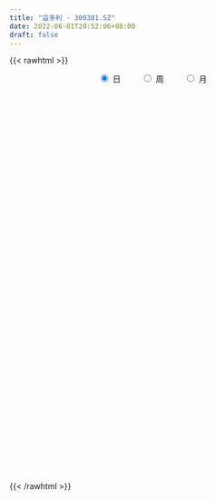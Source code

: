 ```yaml
---
title: "溢多利 - 300381.SZ"
date: 2022-06-01T20:52:06+08:00
draft: false
---
```

{{< rawhtml >}}
    <div style="text-align: center">
        <label style="padding: 1rem;"><input style="margin-right: .5rem" type="radio" name="period" value="D" checked onclick="period_change(this)">日</label>
        <label style="padding: 1rem;"><input style="margin-right: .5rem" type="radio" name="period" value="W" onclick="period_change(this)">周</label>
        <label style="padding: 1rem;"><input style="margin-right: .5rem" type="radio" name="period" value="M" onclick="period_change(this)">月</label>
    </div>
    <div id="chart" style="height: 700px;"></div> 
    <script type="text/javascript">
        const D_v = [48766.0,34512.83,39188.99,57020.82,44917.03,40787.0,37137.03,137772.14,90022.55,59487.04,42891.9,83752.09,59664.83,48472.99,57080.64,60827.25,47705.89,35920.0,52025.01,35113.03,35692.0,39440.53,41414.0,124730.48,135628.0,235880.34,173233.57,94871.37,90842.85,66261.42,48840.5,62108.43,48120.37,75197.14,52735.0,71391.34,119870.01,100438.1,121664.0,64629.53,49076.64,41741.99,81949.01,62392.55,87595.0,83345.0,59619.2,70542.16,46353.0,56762.05,61033.96,83571.39,123878.83,105645.03,83199.58,42925.78,76089.28,68549.03,81696.11,59844.0,120485.58,126798.03,69555.0,55915.87,82434.98,87540.03,127542.97,99379.0,136775.82,76842.0,174991.42,89044.92,133496.0,88271.78,101487.01,100994.01,78840.49,76161.01,144198.98,77667.0,87451.71,75913.0,95606.44,246833.83,117314.81,108660.21,81785.98,127575.54,274826.21,167540.05,137918.24,155788.23,115677.96,58503.0,68052.26,47870.26,39573.39,80137.0,41313.65,68153.91,46850.19,192222.42,79778.84,72636.08,94236.27,87126.2,31845.92,36766.0,54448.0,80904.42,30610.0,24548.23,29681.0,36006.0,71237.9,43382.0,35712.0,46802.0,48576.0,70371.0,156357.24,145904.0,94449.0,107861.0,94209.29,114047.32,72921.74,60432.0,66240.17,122385.06,80192.32,58098.03,71583.0,83773.43,58666.52,42578.89,75543.9,57030.0,62022.94,64098.53,55506.18,65062.54,226031.54,154312.0,101501.09,196214.11,116213.05,89617.93,204651.55,112987.09,137548.0,158505.19,87790.97,143869.42,83162.0,79596.21,82740.15,54631.0,60714.0,49634.0,60003.0,67909.0,78368.28,108546.32,43766.99,68112.0,110383.44,37530.0,40654.0,50209.0,100635.0,53230.79,113830.47,53028.0,40042.79,37428.58,38386.06,30985.0,48191.84,33967.0,42838.0,65251.0,62112.41,52669.2,34897.0,56128.21,43501.34,32916.63,33029.0,28005.0,33635.0,202503.84,104329.84,125631.56,101726.63,65090.71,61657.0,51081.0,60406.97,64145.0,59392.0,30793.0,34155.0,24655.0,21222.18,47559.0,73530.0,35769.0,44475.67,44526.0,27368.23,36418.0,56595.18,38601.0,31852.0,36380.0,32500.03,18188.0,18226.0,24932.61,26294.99,20161.0,17905.89,23568.49,18179.0,40335.79,60539.0,75247.5,52436.17,36463.2,26199.0,18207.0,19426.5,62377.5,66948.01,35004.01,25196.0,150890.0,102077.67,56433.63,45796.33,40281.0,25705.0,33213.3,35140.0,31315.0,17063.65,22541.0,40510.0,79051.0]
const D_histogram = [0.0,-0.0006317949,0.000263976,-0.0023210191,-0.006953273,-0.0138544751,-0.0092506713,0.0161349897,0.0318636832,0.0274832264,0.0250757632,0.0371459505,0.0418994281,0.0392078354,0.0413146574,0.028668186,0.0155153783,-0.0016785537,-0.0211320189,-0.0271427716,-0.0268589693,-0.0207009012,-0.0155272469,0.0094832608,0.0380703149,0.0886288281,0.0780114476,0.0614016284,0.0348743245,0.0078263263,-0.0012171439,-0.0179377372,-0.0304032822,-0.0532700827,-0.0662878548,-0.0553745057,-0.0186245165,0.0022878675,0.0349422138,0.0359143889,0.0301509025,0.0260851993,0.0333396474,0.0213422428,-0.0040305725,-0.0370793596,-0.0604927979,-0.0884994608,-0.0962533236,-0.083743911,-0.0665675394,-0.0421667241,-0.0112681995,-0.0044009632,-0.0167368034,-0.0208574524,-0.0056723238,-0.001895279,0.0084244443,0.0065027055,0.0285583917,0.0366479302,0.0424195247,0.0356049065,0.0098116509,-0.0082379968,0.0117268786,0.0190965971,0.0364449633,0.0382251716,0.0609995375,0.0608829254,0.0734276926,0.0722469258,0.0712056209,0.0556191225,0.0423404126,0.0247898205,0.0401547982,0.0348442941,0.0331940517,0.0104851962,0.0123623233,0.0389870492,0.0367147584,0.0523525949,0.0549134221,0.0635433318,0.0576961281,0.025278858,-0.038564167,-0.0239769442,0.0056055809,0.0114527317,-0.0067483571,-0.0169528477,-0.0367283453,-0.074005523,-0.0948769603,-0.078270794,-0.075485095,-0.0453490016,-0.0424767776,-0.0554831826,-0.07763373,-0.0833474519,-0.0959405127,-0.0867203252,-0.0880963786,-0.0983745873,-0.0951538087,-0.0859576514,-0.0676098697,-0.0411875408,-0.0002549568,0.0274225291,0.0389606265,0.0573730973,0.0657370046,0.0590074375,0.0815434367,0.0863384883,0.0915570494,0.0795131174,0.0514197534,0.0165178054,-0.006972937,-0.0296391972,-0.0366462079,-0.0087666063,0.0054527197,0.0002435033,0.0033340461,-0.0219961127,-0.034099384,-0.0327775415,-0.0154541459,-0.0053944696,-0.0035615759,0.00439289,0.0081820835,0.0059906879,0.0178231087,0.0295839186,0.0456574908,0.0881147894,0.0922816997,0.0827543024,0.1091417571,0.0932794819,0.0957485507,0.0979937618,0.0890298687,0.1036015562,0.0908965129,0.0571312267,0.0181235556,-0.0082860596,-0.0361238855,-0.0544765013,-0.0841006397,-0.0811755197,-0.0881117243,-0.1000389714,-0.1054025057,-0.1162329691,-0.1372261035,-0.1429838336,-0.1556039048,-0.1361539549,-0.156024664,-0.1505400004,-0.0893235528,-0.0454290747,-0.0190117148,-0.0093063663,-0.0162431142,-0.0319529406,-0.0446836619,-0.0339478439,-0.0405532854,-0.0285457764,-0.0048110093,-0.0002053424,0.0073135382,0.0048879993,0.0114958144,0.016449605,0.0162851197,0.0198210839,0.0128291287,0.0349243711,0.0272921251,-0.0049464111,-0.0395404962,-0.0383524079,-0.0532255755,-0.0715784852,-0.1105664576,-0.0970510736,-0.0820537061,-0.0585196783,-0.0338879442,-0.0186273161,-0.0043116937,0.0067756115,0.0247133535,0.0314296451,0.0338414281,0.0434540035,0.0424584301,0.0265623411,0.0368164651,0.0199158249,-0.0011729889,-0.0281948673,-0.03725001,-0.0458502908,-0.0441459705,-0.0460676059,-0.0330104894,-0.0124378092,0.0048520133,-0.0029332726,-0.0064410883,-0.0443260546,-0.0997755478,-0.0702899549,-0.0754526355,-0.0640074095,-0.0451275588,-0.0351042032,-0.0070882986,0.0503253802,0.0857902224,0.1174346392,0.1422371796,0.1825952493,0.1998644064,0.1880461426,0.1657561596,0.1547454714,0.1421901826,0.1037482072,0.0805285188,0.0647309461,0.0536533621,0.0421890612,0.0430934046,0.0643680816]
const D_fast = [0.0,-0.0007897436,0.0001720213,-0.0029932286,-0.0093638008,-0.0197286217,-0.0174374856,0.0119819227,0.035676537,0.0381668868,0.0420283645,0.0633850394,0.078613374,0.0857237401,0.0981592265,0.0926798016,0.0834058385,0.0657922681,0.0410557982,0.0282593525,0.0218284125,0.0228112553,0.024103098,0.0514844208,0.0895890536,0.1623047738,0.1711902552,0.1699308432,0.1521221204,0.1270307037,0.1176829476,0.0964779199,0.0764115544,0.0402272332,0.0106374975,0.0077072202,0.0398010802,0.0612854311,0.1026753308,0.1126261031,0.1144003424,0.1168559391,0.1324452989,0.125783455,0.0994029966,0.0570843697,0.0185477318,-0.0315837962,-0.06340099,-0.071827555,-0.0712930683,-0.0574339341,-0.0293524593,-0.0235854639,-0.0401055049,-0.049440517,-0.0356734693,-0.0323702443,-0.01994441,-0.0202404724,0.0089548117,0.0262063328,0.0425828084,0.0446694169,0.021329074,0.0012199271,0.0241165222,0.0362603899,0.0627199969,0.0740564981,0.1120807484,0.1271848676,0.158086558,0.1749675227,0.1917276229,0.1900459052,0.1873522984,0.1759991615,0.2014028387,0.2048034081,0.2114516787,0.1913641223,0.1963318302,0.2327033184,0.2396097172,0.2683357024,0.2846248851,0.3091406278,0.3177174562,0.2916199005,0.2181358338,0.2267288205,0.2577127409,0.2664230746,0.2465348965,0.232092194,0.2031346101,0.1473560516,0.1027653742,0.099803842,0.0837182673,0.1025171103,0.0947701399,0.0678929392,0.0263339594,-0.0002166255,-0.0367948146,-0.0492547083,-0.0726548564,-0.1075267119,-0.1280943855,-0.140387641,-0.1389423267,-0.1228168831,-0.0819480382,-0.0474149201,-0.026136666,0.0066190791,0.0314172375,0.0394395298,0.0823613881,0.1087410619,0.1368488853,0.1446832326,0.129444807,0.0986723104,0.0734383338,0.0433622742,0.0271937116,0.0528816615,0.0684641675,0.063315827,0.0672398812,0.0364106943,0.015782577,0.008910034,0.0223698932,0.0310809521,0.0320234519,0.0410761402,0.0469108546,0.046217131,0.062505329,0.0816621186,0.1091500634,0.1736360594,0.2008733946,0.212034573,0.2657074669,0.2731650622,0.2995712686,0.3263149202,0.3396084942,0.3800805708,0.3900996557,0.3706171763,0.336140394,0.3076592639,0.2707904666,0.2388187255,0.1881694272,0.1708006673,0.1418365315,0.1048995416,0.073185381,0.0332966752,-0.0220029851,-0.0635066735,-0.1150277209,-0.1296162598,-0.1884931349,-0.2206434714,-0.181757912,-0.1492207026,-0.1275562713,-0.1201775144,-0.1311750408,-0.1548731024,-0.1787747392,-0.1765258821,-0.193269645,-0.1883985801,-0.1658665653,-0.161312234,-0.1519649688,-0.1531685079,-0.1436867392,-0.1346205474,-0.1307137527,-0.1222225175,-0.1260071906,-0.0951808554,-0.0959900702,-0.1294652091,-0.1739444182,-0.182344432,-0.2105239934,-0.2467715244,-0.3134011112,-0.3241484956,-0.3296645546,-0.3207604464,-0.3046006984,-0.2939968993,-0.2807592002,-0.2679779922,-0.2438619119,-0.2292882089,-0.2184160689,-0.1979399926,-0.1883209586,-0.1975764623,-0.178118222,-0.1900399059,-0.211421967,-0.2454925623,-0.2638602074,-0.2839230609,-0.2932552332,-0.3066937701,-0.301889276,-0.2844260481,-0.2659232223,-0.2744418263,-0.279559914,-0.328526394,-0.4089197741,-0.39700667,-0.4210325095,-0.4255891358,-0.4179911748,-0.41674387,-0.3905000401,-0.3205050163,-0.2635926184,-0.2025895419,-0.1422277065,-0.0562208246,0.0110144342,0.0462077061,0.0653567629,0.0930324426,0.1160246994,0.1035197758,0.1004322172,0.100817381,0.1031531375,0.1022361018,0.1139137964,0.1512804939]
const D_slow = [0.0,-0.0001579487,-0.0000919547,-0.0006722095,-0.0024105277,-0.0058741465,-0.0081868144,-0.0041530669,0.0038128539,0.0106836605,0.0169526013,0.0262390889,0.0367139459,0.0465159047,0.0568445691,0.0640116156,0.0678904602,0.0674708218,0.062187817,0.0554021241,0.0486873818,0.0435121565,0.0396303448,0.04200116,0.0515187387,0.0736759458,0.0931788076,0.1085292147,0.1172477959,0.1192043774,0.1189000915,0.1144156572,0.1068148366,0.0934973159,0.0769253522,0.0630817258,0.0584255967,0.0589975636,0.067733117,0.0767117143,0.0842494399,0.0907707397,0.0991056516,0.1044412123,0.1034335691,0.0941637292,0.0790405297,0.0569156646,0.0328523336,0.0119163559,-0.0047255289,-0.01526721,-0.0180842598,-0.0191845007,-0.0233687015,-0.0285830646,-0.0300011455,-0.0304749653,-0.0283688542,-0.0267431779,-0.0196035799,-0.0104415974,0.0001632838,0.0090645104,0.0115174231,0.0094579239,0.0123896436,0.0171637928,0.0262750336,0.0358313265,0.0510812109,0.0663019423,0.0846588654,0.1027205969,0.1205220021,0.1344267827,0.1450118859,0.151209341,0.1612480405,0.1699591141,0.178257627,0.180878926,0.1839695069,0.1937162692,0.2028949588,0.2159831075,0.229711463,0.245597296,0.260021328,0.2663410425,0.2567000008,0.2507057647,0.2521071599,0.2549703429,0.2532832536,0.2490450417,0.2398629554,0.2213615746,0.1976423345,0.178074636,0.1592033623,0.1478661119,0.1372469175,0.1233761218,0.1039676893,0.0831308264,0.0591456982,0.0374656169,0.0154415222,-0.0091521246,-0.0329405768,-0.0544299896,-0.071332457,-0.0816293422,-0.0816930814,-0.0748374492,-0.0650972925,-0.0507540182,-0.0343197671,-0.0195679077,0.0008179515,0.0224025736,0.0452918359,0.0651701153,0.0780250536,0.082154505,0.0804112707,0.0730014714,0.0638399194,0.0616482679,0.0630114478,0.0630723236,0.0639058351,0.058406807,0.049881961,0.0416875756,0.0378240391,0.0364754217,0.0355850277,0.0366832502,0.0387287711,0.0402264431,0.0446822203,0.0520781999,0.0634925726,0.08552127,0.1085916949,0.1292802705,0.1565657098,0.1798855803,0.2038227179,0.2283211584,0.2505786255,0.2764790146,0.2992031428,0.3134859495,0.3180168384,0.3159453235,0.3069143521,0.2932952268,0.2722700669,0.251976187,0.2299482559,0.204938513,0.1785878866,0.1495296444,0.1152231185,0.0794771601,0.0405761839,0.0065376951,-0.0324684709,-0.070103471,-0.0924343592,-0.1037916279,-0.1085445565,-0.1108711481,-0.1149319266,-0.1229201618,-0.1340910773,-0.1425780382,-0.1527163596,-0.1598528037,-0.161055556,-0.1611068916,-0.159278507,-0.1580565072,-0.1551825536,-0.1510701524,-0.1469988724,-0.1420436015,-0.1388363193,-0.1301052265,-0.1232821952,-0.124518798,-0.1344039221,-0.143992024,-0.1572984179,-0.1751930392,-0.2028346536,-0.227097422,-0.2476108485,-0.2622407681,-0.2707127541,-0.2753695832,-0.2764475066,-0.2747536037,-0.2685752653,-0.2607178541,-0.252257497,-0.2413939961,-0.2307793886,-0.2241388034,-0.2149346871,-0.2099557309,-0.2102489781,-0.2172976949,-0.2266101974,-0.2380727701,-0.2491092627,-0.2606261642,-0.2688787866,-0.2719882389,-0.2707752355,-0.2715085537,-0.2731188258,-0.2842003394,-0.3091442264,-0.3267167151,-0.345579874,-0.3615817263,-0.372863616,-0.3816396668,-0.3834117415,-0.3708303964,-0.3493828408,-0.3200241811,-0.2844648861,-0.2388160738,-0.1888499722,-0.1418384366,-0.1003993967,-0.0617130288,-0.0261654832,-0.0002284314,0.0199036983,0.0360864349,0.0494997754,0.0600470407,0.0708203918,0.0869124122]
const D_data = [['2021-05-21', 9.0961, 8.9783, 8.9586, 9.2238],['2021-05-24', 8.9783, 8.9684, 8.88, 9.0765],['2021-05-25', 8.9488, 8.9881, 8.9291, 9.0372],['2021-05-26', 8.9881, 8.939, 8.8702, 9.0077],['2021-05-27', 8.8997, 8.8898, 8.8702, 8.939],['2021-05-28', 8.8898, 8.8211, 8.8014, 8.9488],['2021-05-31', 8.8506, 8.9488, 8.772, 8.9783],['2021-06-01', 9.0372, 9.2926, 9.0274, 9.4498],['2021-06-02', 9.1944, 9.3024, 9.1747, 9.381],['2021-06-03', 9.3319, 9.106, 9.0961, 9.3908],['2021-06-04', 9.1551, 9.1354, 9.0372, 9.2631],['2021-06-07', 9.0667, 9.3712, 9.0568, 9.4105],['2021-06-08', 9.3712, 9.3614, 9.2337, 9.4203],['2021-06-09', 9.3417, 9.3122, 9.2533, 9.4105],['2021-06-10', 9.3221, 9.4105, 9.2729, 9.4301],['2021-06-11', 9.4301, 9.2337, 9.1944, 9.4498],['2021-06-15', 9.1845, 9.1845, 9.0667, 9.2533],['2021-06-16', 9.1845, 9.0667, 9.0175, 9.2337],['2021-06-17', 9.0667, 8.939, 8.8506, 9.0667],['2021-06-18', 8.9095, 9.0274, 8.8604, 9.047],['2021-06-21', 8.9586, 9.0765, 8.9193, 9.0765],['2021-06-22', 9.0568, 9.1551, 8.9684, 9.2435],['2021-06-23', 9.1256, 9.1649, 9.0568, 9.2042],['2021-06-24', 9.1845, 9.4989, 9.1354, 9.656],['2021-06-25', 9.4792, 9.715, 9.381, 9.7936],['2021-06-28', 9.823, 10.2651, 9.6659, 10.766],['2021-06-29', 10.216, 9.6855, 9.6266, 10.324],['2021-06-30', 9.6757, 9.6069, 9.4792, 9.7543],['2021-07-01', 9.5578, 9.4203, 9.3908, 9.7936],['2021-07-02', 9.4792, 9.3024, 9.2238, 9.5578],['2021-07-05', 9.2729, 9.4498, 9.1845, 9.4792],['2021-07-06', 9.4596, 9.2926, 9.2238, 9.4596],['2021-07-07', 9.2042, 9.2631, 9.2042, 9.3712],['2021-07-08', 9.2828, 9.0175, 8.9586, 9.2828],['2021-07-09', 9.0175, 9.0077, 8.9684, 9.0765],['2021-07-12', 9.0372, 9.2631, 8.9979, 9.2828],['2021-07-13', 9.2631, 9.6953, 9.1551, 9.7739],['2021-07-14', 9.8431, 9.6551, 9.4969, 9.942],['2021-07-15', 9.6551, 9.9717, 9.576, 9.9915],['2021-07-16', 9.8431, 9.7046, 9.6947, 9.9816],['2021-07-19', 9.6749, 9.6452, 9.5265, 9.853],['2021-07-20', 9.5859, 9.6749, 9.5067, 9.7244],['2021-07-21', 9.7145, 9.8629, 9.7145, 10.0409],['2021-07-22', 9.764, 9.6452, 9.6255, 9.8035],['2021-07-23', 9.6156, 9.3979, 9.2891, 9.6452],['2021-07-26', 9.3683, 9.1407, 9.0616, 9.4771],['2021-07-27', 9.1902, 9.0814, 9.0616, 9.299],['2021-07-28', 9.0913, 8.8341, 8.6263, 9.2594],['2021-07-29', 8.9824, 8.9231, 8.8439, 8.9923],['2021-07-30', 8.9033, 9.1209, 8.7846, 9.2495],['2021-08-02', 9.1506, 9.2001, 8.9726, 9.2891],['2021-08-03', 9.2001, 9.3584, 9.1209, 9.4474],['2021-08-04', 9.3979, 9.5661, 9.1704, 9.5661],['2021-08-05', 9.4771, 9.3584, 9.2891, 9.5265],['2021-08-06', 9.2594, 9.0913, 9.0022, 9.299],['2021-08-09', 9.0715, 9.1308, 9.0022, 9.1506],['2021-08-10', 9.1308, 9.388, 9.022, 9.3979],['2021-08-11', 9.3089, 9.2891, 9.2495, 9.4969],['2021-08-12', 9.3485, 9.4078, 9.3188, 9.5463],['2021-08-13', 9.4177, 9.2792, 9.2001, 9.4672],['2021-08-16', 9.2792, 9.6452, 9.2298, 9.6848],['2021-08-17', 9.6551, 9.576, 9.5166, 9.8431],['2021-08-18', 9.5265, 9.6156, 9.4969, 9.7145],['2021-08-19', 9.6057, 9.487, 9.3781, 9.6551],['2021-08-20', 9.4573, 9.1803, 9.0418, 9.5067],['2021-08-23', 9.0715, 9.1605, 8.8934, 9.2199],['2021-08-24', 9.1308, 9.6452, 9.0913, 9.6452],['2021-08-25', 9.5463, 9.576, 9.4672, 9.764],['2021-08-26', 9.5859, 9.7936, 9.5067, 9.853],['2021-08-27', 9.8035, 9.6848, 9.5661, 9.8035],['2021-08-30', 9.7343, 10.0607, 9.6156, 10.3377],['2021-08-31', 9.9618, 9.8926, 9.8035, 10.0706],['2021-09-01', 9.9321, 10.1498, 9.5958, 10.2487],['2021-09-02', 10.1399, 10.0805, 10.0113, 10.2784],['2021-09-03', 10.1695, 10.1498, 9.8233, 10.1695],['2021-09-06', 10.1498, 9.9915, 9.9915, 10.407],['2021-09-07', 9.9321, 10.0014, 9.7936, 10.1003],['2021-09-08', 10.0014, 9.9123, 9.853, 10.1794],['2021-09-09', 9.9025, 10.3674, 9.8035, 10.3773],['2021-09-10', 10.308, 10.1893, 10.1003, 10.4861],['2021-09-13', 10.3872, 10.2685, 10.1992, 10.5949],['2021-09-14', 10.2982, 9.9816, 9.9222, 10.3278],['2021-09-15', 9.9222, 10.2685, 9.8926, 10.4663],['2021-09-16', 10.2388, 10.7037, 10.2091, 11.2577],['2021-09-17', 10.7037, 10.4663, 10.3872, 10.773],['2021-09-22', 10.3674, 10.7928, 10.2685, 10.8126],['2021-09-23', 10.8818, 10.7532, 10.5949, 10.8818],['2021-09-24', 10.7532, 10.9412, 10.4663, 11.0401],['2021-09-27', 11.2973, 10.8521, 10.7334, 11.9898],['2021-09-28', 10.308, 10.4861, 10.0904, 10.7532],['2021-09-29', 10.3179, 9.8629, 9.8035, 10.5455],['2021-09-30', 9.9025, 10.7235, 9.9025, 10.8324],['2021-10-08', 10.8027, 11.0599, 10.6246, 11.1291],['2021-10-11', 10.9708, 10.9016, 10.7631, 11.05],['2021-10-12', 10.862, 10.6048, 10.4366, 10.862],['2021-10-13', 10.5653, 10.6543, 10.3575, 10.7532],['2021-10-14', 10.4861, 10.4663, 10.4366, 10.6345],['2021-10-15', 10.5455, 10.0805, 9.9915, 10.5554],['2021-10-18', 10.13, 10.0904, 9.8926, 10.2388],['2021-10-19', 9.9816, 10.5059, 9.9816, 10.6246],['2021-10-20', 10.4169, 10.3476, 10.2289, 10.5949],['2021-10-21', 10.2883, 10.7532, 10.0113, 11.1093],['2021-10-22', 10.6345, 10.4861, 10.3971, 10.7829],['2021-10-25', 10.5158, 10.2388, 10.0904, 10.5356],['2021-10-26', 10.0904, 9.9915, 9.8035, 10.2388],['2021-10-27', 9.7541, 10.0706, 9.299, 10.1102],['2021-10-28', 10.0706, 9.8728, 9.7936, 10.0904],['2021-10-29', 9.8332, 10.0706, 9.7442, 10.13],['2021-11-01', 10.0607, 9.8926, 9.8431, 10.1102],['2021-11-02', 9.9025, 9.6749, 9.4771, 9.942],['2021-11-03', 9.6156, 9.7442, 9.5265, 9.8332],['2021-11-04', 9.7244, 9.7738, 9.6156, 9.8035],['2021-11-05', 9.7541, 9.8926, 9.6848, 9.8926],['2021-11-08', 9.8134, 10.0607, 9.8134, 10.0805],['2021-11-09', 9.9915, 10.3971, 9.9717, 10.4465],['2021-11-10', 10.3674, 10.4169, 10.2586, 10.5356],['2021-11-11', 10.3575, 10.3377, 10.2883, 10.496],['2021-11-12', 10.3377, 10.5356, 10.2982, 10.5949],['2021-11-15', 10.5751, 10.5257, 10.4169, 10.7829],['2021-11-16', 10.4564, 10.3872, 10.2685, 10.5653],['2021-11-17', 10.3575, 10.8521, 10.308, 10.8719],['2021-11-18', 10.8521, 10.773, 10.585, 11.1786],['2021-11-19', 10.7829, 10.8818, 10.5158, 10.9807],['2021-11-22', 11.05, 10.7235, 10.6345, 11.05],['2021-11-23', 10.6543, 10.4762, 10.4366, 10.7433],['2021-11-24', 10.4861, 10.2586, 10.1794, 10.5751],['2021-11-25', 10.2487, 10.2586, 10.1597, 10.3674],['2021-11-26', 10.1992, 10.1399, 10.0212, 10.3278],['2021-11-29', 10.1794, 10.2388, 9.942, 10.3278],['2021-11-30', 10.2289, 10.7235, 10.1498, 10.7334],['2021-12-01', 10.6543, 10.6741, 10.496, 10.7433],['2021-12-02', 10.5949, 10.4663, 10.4465, 10.773],['2021-12-03', 10.407, 10.5751, 10.2586, 10.585],['2021-12-06', 10.5356, 10.1597, 10.0904, 10.6048],['2021-12-07', 10.1597, 10.2091, 10.0409, 10.3377],['2021-12-08', 10.1992, 10.3278, 10.1399, 10.3377],['2021-12-09', 10.3872, 10.5653, 10.2883, 10.6246],['2021-12-10', 10.5751, 10.5455, 10.3872, 10.6642],['2021-12-13', 10.4762, 10.4762, 10.3872, 10.6345],['2021-12-14', 10.4762, 10.585, 10.407, 10.6741],['2021-12-15', 10.5257, 10.5751, 10.4268, 10.6345],['2021-12-16', 10.6345, 10.5158, 10.407, 10.6345],['2021-12-17', 10.5356, 10.7334, 10.4663, 11.2281],['2021-12-20', 10.8818, 10.8225, 10.773, 11.1093],['2021-12-21', 10.7829, 10.9906, 10.7829, 11.1687],['2021-12-22', 11.1687, 11.5446, 10.8521, 11.6732],['2021-12-23', 11.4655, 11.2775, 11.1588, 11.5248],['2021-12-24', 11.1687, 11.1786, 10.9412, 11.2775],['2021-12-27', 11.2775, 11.7721, 11.0698, 11.7919],['2021-12-28', 11.5743, 11.3764, 11.3764, 11.7227],['2021-12-29', 11.5545, 11.6732, 11.3468, 11.9205],['2021-12-30', 11.6238, 11.7919, 11.505, 12.0689],['2021-12-31', 11.8711, 11.7425, 11.5545, 11.8711],['2022-01-04', 11.7425, 12.1678, 11.6139, 12.247],['2022-01-05', 12.0491, 11.9502, 11.7721, 12.1975],['2022-01-06', 11.881, 11.6633, 11.604, 12.0195],['2022-01-07', 11.6732, 11.4754, 11.2577, 11.7227],['2022-01-10', 11.4259, 11.505, 11.2874, 11.5644],['2022-01-11', 11.5446, 11.3665, 11.2577, 11.6139],['2022-01-12', 11.3863, 11.3665, 11.2973, 11.4853],['2022-01-13', 11.3665, 11.0797, 11.05, 11.3962],['2022-01-14', 11.1192, 11.3863, 11.0302, 11.5545],['2022-01-17', 11.5248, 11.2182, 11.1984, 11.5248],['2022-01-18', 11.2577, 11.0599, 10.7433, 11.2676],['2022-01-19', 11.0005, 11.0401, 10.7829, 11.0401],['2022-01-20', 10.9708, 10.862, 10.7433, 11.0599],['2022-01-21', 10.8818, 10.5653, 10.2784, 10.8818],['2022-01-24', 10.4762, 10.585, 10.2784, 10.7136],['2022-01-25', 10.5455, 10.3377, 10.1893, 10.585],['2022-01-26', 10.2289, 10.6444, 10.2289, 10.684],['2022-01-27', 10.5949, 10.0311, 9.8134, 10.6246],['2022-01-28', 10.0311, 10.1794, 9.8926, 10.4465],['2022-02-07', 10.2586, 10.9511, 10.13, 10.9708],['2022-02-08', 11.0104, 10.9511, 10.6939, 11.0104],['2022-02-09', 10.9511, 10.8818, 10.7829, 10.9906],['2022-02-10', 10.8422, 10.7433, 10.6939, 11.0203],['2022-02-11', 10.773, 10.5158, 10.4762, 10.773],['2022-02-14', 10.4169, 10.308, 10.2487, 10.6345],['2022-02-15', 10.308, 10.219, 10.1102, 10.496],['2022-02-16', 10.2685, 10.4564, 10.1992, 10.6147],['2022-02-17', 10.4366, 10.1992, 10.1893, 10.4366],['2022-02-18', 10.1597, 10.3971, 10.0805, 10.6246],['2022-02-21', 10.3773, 10.6048, 10.2586, 10.8126],['2022-02-22', 10.4268, 10.4169, 10.2883, 10.5653],['2022-02-23', 10.3476, 10.4663, 10.3476, 10.4861],['2022-02-24', 10.3674, 10.3377, 10.1399, 10.684],['2022-02-25', 10.3575, 10.4465, 10.3476, 10.6642],['2022-02-28', 10.4465, 10.4465, 10.2685, 10.585],['2022-03-01', 10.4861, 10.3872, 10.2982, 10.496],['2022-03-02', 10.407, 10.4366, 10.3377, 10.4663],['2022-03-03', 10.4366, 10.2883, 10.2784, 10.5059],['2022-03-04', 10.2883, 10.6939, 10.2685, 11.3863],['2022-03-07', 10.585, 10.3674, 10.219, 10.7235],['2022-03-08', 10.2388, 9.942, 9.5958, 10.2685],['2022-03-09', 9.9618, 9.6947, 9.1209, 9.9915],['2022-03-10', 9.8827, 10.0014, 9.6255, 10.0212],['2022-03-11', 9.8926, 9.7046, 9.4573, 9.8926],['2022-03-14', 9.7442, 9.4969, 9.3584, 9.8134],['2022-03-15', 9.4771, 8.9824, 8.8439, 9.4771],['2022-03-16', 9.2001, 9.4573, 9.0121, 9.5364],['2022-03-17', 9.5562, 9.4474, 9.3979, 9.6452],['2022-03-18', 9.3287, 9.5661, 9.2891, 9.665],['2022-03-21', 9.576, 9.6354, 9.5067, 9.7145],['2022-03-22', 9.5958, 9.5661, 9.4474, 9.6255],['2022-03-23', 9.576, 9.5859, 9.4771, 9.665],['2022-03-24', 9.4969, 9.576, 9.3683, 9.8233],['2022-03-25', 9.5859, 9.7145, 9.4771, 9.9816],['2022-03-28', 9.7244, 9.6255, 9.487, 9.7442],['2022-03-29', 9.6255, 9.5859, 9.4672, 9.764],['2022-03-30', 9.576, 9.7046, 9.4771, 9.7046],['2022-03-31', 9.6947, 9.5958, 9.5364, 9.8233],['2022-04-01', 9.5859, 9.3584, 9.3188, 9.5859],['2022-04-06', 9.388, 9.665, 9.3584, 9.7145],['2022-04-07', 9.6255, 9.299, 9.2693, 9.6255],['2022-04-08', 9.299, 9.1209, 9.0022, 9.3386],['2022-04-11', 9.2001, 8.8736, 8.7648, 9.2594],['2022-04-12', 8.8736, 8.9429, 8.6857, 9.022],['2022-04-13', 8.9627, 8.8341, 8.7747, 8.9627],['2022-04-14', 8.8835, 8.8736, 8.8242, 8.9824],['2022-04-15', 8.7648, 8.7549, 8.6263, 8.9528],['2022-04-18', 8.6857, 8.9033, 8.5571, 8.9033],['2022-04-19', 8.9033, 9.0319, 8.8044, 9.111],['2022-04-20', 9.0913, 9.0517, 8.9824, 9.1605],['2022-04-21', 9.0814, 8.7252, 8.6659, 9.0814],['2022-04-22', 8.656, 8.7055, 8.5175, 8.8341],['2022-04-25', 8.6956, 8.102, 8.102, 8.7549],['2022-04-26', 8.1218, 7.5282, 7.5085, 8.2603],['2022-04-27', 7.5282, 8.4087, 7.5183, 8.4878],['2022-04-28', 8.2207, 7.9338, 7.8151, 8.3592],['2022-04-29', 7.9437, 8.0525, 7.8646, 8.2504],['2022-05-05', 7.9932, 8.1317, 7.9932, 8.2603],['2022-05-06', 7.9833, 8.013, 7.914, 8.1119],['2022-05-09', 8.0723, 8.2702, 8.013, 8.3097],['2022-05-10', 8.2504, 8.8341, 8.191, 9.0517],['2022-05-11', 8.8439, 8.8143, 8.7648, 9.2495],['2022-05-12', 8.8044, 8.9824, 8.7351, 9.0418],['2022-05-13', 8.9923, 9.111, 8.933, 9.1506],['2022-05-16', 9.1506, 9.576, 9.0913, 9.8629],['2022-05-17', 9.4177, 9.5661, 9.0616, 9.5661],['2022-05-18', 9.3781, 9.3485, 9.3485, 9.7541],['2022-05-19', 9.1012, 9.2495, 9.0913, 9.4276],['2022-05-20', 9.1803, 9.4177, 9.1803, 9.5859],['2022-05-23', 9.5364, 9.4474, 9.3979, 9.5364],['2022-05-24', 9.4474, 9.0814, 9.0517, 9.5463],['2022-05-25', 8.9231, 9.1803, 8.9231, 9.3287],['2022-05-26', 9.1902, 9.2298, 9.0517, 9.3188],['2022-05-27', 9.2397, 9.2697, 9.1597, 9.3897],['2022-05-30', 9.36, 9.25, 9.15, 9.36],['2022-05-31', 9.25, 9.42, 9.15, 9.53],['2022-06-01', 9.56, 9.79, 9.4, 9.87]]
const W_v = [91438.29,101742.6,62066.32,57998.44,67191.89,67669.9,92479.3,193867.03,468969.28,465447.31,371584.74,264079.94,207876.49,82942.21,102177.89,67150.8,74467.82,57182.72,80849.71,83572.73,78071.88,60385.99,177889.52,47396.21,48837.99,69624.24,45835.0,54349.99,33328.09,14605.08,7495.55,100265.22,59151.75,62338.49,55027.94,93663.06,68505.12,106479.24,75433.24,44663.9,19861.63,68435.7,57780.0,51246.99,47138.66,39299.78,45695.56,47104.2,46982.0,104915.48,58073.09,54748.71,83068.96,53433.37,52655.41,64095.59,125906.79,63782.0,33825.42,76982.45,53807.07,30297.39,78471.06,44460.0,95046.95,77685.06,68983.61,110077.21,62572.43,35717.61,57820.46,38399.71,68956.65,88495.47,25843.73,45665.25,37263.28,47482.92,49563.4,98319.69,180893.81,144942.9,202261.3,110899.13,179376.84,133596.5,151416.12,137801.99,79026.13,103440.81,45129.41,117808.7,74399.78,46578.47,43433.14,30584.06,34954.33,40649.81,60298.77,49763.65,78639.8,170971.31,134933.93,79406.83,152443.04,309971.3,92680.66,73210.63,127230.3,146451.32,136996.68,83504.31,11836.51,258261.08,419526.69,521169.95,212061.57,109516.27,160349.74,77027.85,157090.68,126566.44,108160.3,380652.2,455086.3,203080.57,299623.21,203643.36,278446.75,1228178.5699999998,717340.0,509081.5,692092.04,735287.25,364871.84,329553.72,257015.28,346457.98,451616.07,381106.61,622730.52,298130.1,214546.57,350769.64,386785.73,257518.05,937084.3100000001,1519716.01,2127650.54,722057.53,1358298.3699999999,1449673.6600000001,1159080.6800000002,695740.7,532706.1900000001,724699.5900000001,469140.1899999999,391930.9,333879.64,555377.88,648455.4300000001,202542.82,252477.55,107491.13,35727.75,326632.95,462571.6300000001,201877.38,263556.72,194273.81,389906.17,201841.47,148548.11,211534.91,227322.46,301081.91,150984.09,225473.07,323359.07,252713.93,297018.32,275430.55,203620.02,122443.0,219869.09,216750.15,394415.28,188496.29,165201.44,183643.46,102429.32,219192.65,194137.99,554028.09,135935.23,267021.32,269048.44,216426.67,367310.66,309797.8,170763.93,376905.01,661089.55,287001.44,477992.98,322755.19,316621.41,457328.79,329104.2,455189.46,528079.8200000001,587291.13,477861.49,623119.79,318021.73,736072.73,115677.96,294135.91,428319.01,322610.47,220191.65,233139.9,515657.24,449471.35,398498.58,317592.74,472721.73,657858.1799999999,701482.8,389367.78,292891.0,409177.03,282258.79,282715.9,221232.84,249308.16,330089.47,458435.74,265817.97,201121.18,188556.9,127048.18,130226.64,106109.37,265021.66,44406.0,208952.02,395478.63,142436.95,142102.0]
const W_histogram = [0.0,0.0278181197,0.0183903089,0.0021390645,0.014603023,0.0122334927,0.0074595321,0.1126970206,0.1803394988,0.1982079728,0.2255273094,0.2586812105,0.102751771,-0.0030140066,-0.1669900773,-0.2354534207,-0.3363605011,-0.3965355118,-0.3770380895,-0.3578439916,-0.3254310548,-0.2776555785,-0.1745212009,-0.1028923996,-0.0613404154,-0.0783818897,-0.0970809488,-0.2102016067,-0.2703808696,-0.2633122977,-0.2324162848,-0.1382105186,-0.0528470087,-0.0262133773,-0.0216576416,0.0418206113,0.0924438711,0.1414117418,0.1104203995,0.0764296198,0.0656577872,0.1180811792,0.112991335,0.0966812859,0.0491609656,0.0105080682,-0.0373303565,-0.0963997918,-0.1455417766,-0.2209149722,-0.2369329186,-0.2373236533,-0.1994443166,-0.1806736086,-0.1384716197,-0.1206921309,-0.0779444909,-0.0575845651,-0.0373105997,-0.0608643945,-0.0391797444,-0.0081781596,0.0208535079,0.0111006531,0.0631293855,0.1249599328,0.184442985,0.2612522724,0.2686116425,0.2767345353,0.2700034285,0.2338586742,0.2339785754,0.2147372092,0.1764259073,0.1532058914,0.1359732443,0.1199788972,0.100367054,0.1214706384,0.1753963072,0.2305344809,0.2774390965,0.2881716922,0.3265010358,0.3508411593,0.3271190618,0.2663229549,0.209062882,0.1273923889,0.039371499,-0.0077788499,-0.0280673512,-0.049620101,-0.0607986855,-0.1019752151,-0.1303982394,-0.1316054419,-0.1334833634,-0.1197755803,-0.089245996,-0.039575988,-0.0079026014,-0.0141297418,0.0224381243,0.0207899851,0.0120884346,0.0087629733,0.0033391579,0.0137438581,-0.0183462797,-0.0528579809,-0.0638622244,-0.0069455316,0.047729609,-0.007510429,-0.0594115333,-0.0976206862,-0.1649915078,-0.1967697105,-0.1872705605,-0.1494690466,-0.1236744061,-0.0371570136,0.0273907239,0.0559916947,0.0941562557,0.0780193833,0.0915929029,0.2233999815,0.2576664695,0.3064682097,0.3080464425,0.2455134267,0.1598869695,0.0801390881,0.0274359258,0.0430897655,0.0550846819,0.0559143069,0.0695561237,0.0316616096,0.0345616738,0.0428188796,0.014559799,-0.0569899476,0.0124355787,0.0728887456,0.2168037692,0.3075750008,0.3333482698,0.4149397195,0.3387785917,0.2470016658,0.2355646216,0.1272226314,0.0268518843,-0.0495248635,-0.0960947968,-0.0774410782,-0.1334264256,-0.1646255707,-0.1858025812,-0.2298797379,-0.2271782869,-0.2123305977,-0.2139810298,-0.2404525272,-0.2661228759,-0.3056378814,-0.2557762434,-0.2566124161,-0.2478487108,-0.265566943,-0.3140166773,-0.354656047,-0.3767973839,-0.3546095878,-0.3125161465,-0.266339242,-0.3247284394,-0.3527039572,-0.348069782,-0.2823175456,-0.2374822713,-0.189391142,-0.1783309977,-0.1605644675,-0.1303849678,-0.0987262132,-0.0656922565,-0.0327465234,0.0085108522,0.0816412106,0.0860942603,0.1009915851,0.0988517488,0.0896790812,0.1064648491,0.1246136536,0.1229425125,0.1657026164,0.163479945,0.1403309563,0.1682410184,0.1622599501,0.1368756766,0.1161370583,0.1130130413,0.1025327958,0.1262650858,0.1673884631,0.1897205535,0.2138282278,0.2499271975,0.2468799626,0.2542550643,0.1832252889,0.1547462105,0.1016766233,0.0509011307,0.0565035553,0.0780790122,0.0389170774,0.0387701276,0.0333339028,0.038671806,0.0668150462,0.1151997864,0.1204400563,0.1094485414,0.0419018481,-0.0298800633,-0.0543899997,-0.0769053796,-0.0860872845,-0.0735985872,-0.1269374132,-0.1641541617,-0.1706315125,-0.1893095588,-0.2066553807,-0.229986454,-0.2351170555,-0.2665554618,-0.2730753667,-0.1904200669,-0.1062693153,-0.0543682475,0.0173718646]
const W_fast = [0.0,0.0347726496,0.0299424161,0.0142259378,0.030340652,0.0310294948,0.0281204173,0.161532161,0.2742595138,0.341679981,0.425381145,0.5232053487,0.3929638519,0.2864445727,0.0807209827,-0.0466057159,-0.2316029216,-0.3909118102,-0.4656739103,-0.5359408103,-0.5848856372,-0.6065240555,-0.5470199781,-0.5011142767,-0.4748973964,-0.5115343432,-0.5545036395,-0.7201746991,-0.8479491794,-0.9067086819,-0.9339167401,-0.8742636036,-0.8021118458,-0.7820315587,-0.7828902334,-0.7089568278,-0.6352226002,-0.550901794,-0.5542880365,-0.5691714113,-0.5635287971,-0.4815851102,-0.4584271206,-0.4505668482,-0.4857969272,-0.5218228075,-0.5789938213,-0.6621632046,-0.7476906336,-0.8782925721,-0.9535437483,-1.0132653962,-1.0252471387,-1.0516448328,-1.0440607489,-1.0564542928,-1.0331927755,-1.027228991,-1.0162826756,-1.0550525689,-1.0431628549,-1.01420581,-0.9799607656,-0.9869384571,-0.9191273783,-0.8260568478,-0.7204630494,-0.5783406939,-0.5038284131,-0.4265218865,-0.3657521361,-0.3434322219,-0.2848176769,-0.2503747408,-0.2445795658,-0.2294981089,-0.2127374449,-0.1987370677,-0.1932571475,-0.1417859035,-0.0440111578,0.0687606361,0.1850250259,0.2678005446,0.3877551471,0.4998055605,0.5578632284,0.5636478602,0.5586535078,0.5088311119,0.4306530968,0.3815580354,0.3542526963,0.3202949213,0.2939166654,0.227246332,0.1662237479,0.1321151848,0.0968664225,0.0806303105,0.0888483958,0.1286244069,0.1583221431,0.1485625673,0.1907399644,0.1942893215,0.1886098797,0.1874751616,0.1828861357,0.1967268005,0.1600500928,0.1123238963,0.0853540967,0.1405344066,0.2071419495,0.1500243042,0.0832703166,0.0206559922,-0.0879627064,-0.1689333368,-0.2062518268,-0.2058175746,-0.2109415356,-0.1337133965,-0.0623179781,-0.0197190836,0.0419845413,0.0453525147,0.0818242601,0.269481334,0.3681644394,0.4935832321,0.5721730755,0.5710184164,0.5253637015,0.4656505921,0.4198064113,0.4462326923,0.4719987793,0.486806981,0.5178378286,0.487858717,0.4993991996,0.5183611254,0.4937419946,0.4079447611,0.480479182,0.5591545353,0.7572705012,0.9249354831,1.0340458194,1.219372199,1.2279057192,1.1978792097,1.2453333209,1.1687969885,1.0751392125,0.9863812488,0.9157876163,0.9150810653,0.8257391115,0.7533835738,0.6857559181,0.5842088269,0.5301157061,0.4918807459,0.4367350563,0.3501504271,0.2579493595,0.1420248836,0.1279424608,0.0629531841,0.0097547116,-0.0743552564,-0.20130916,-0.3306125413,-0.4469532243,-0.5134178252,-0.5494534204,-0.5698613265,-0.7094326337,-0.8255841408,-0.907967411,-0.9127945611,-0.9273298547,-0.9265865108,-0.9601091159,-0.9824837027,-0.9849004449,-0.9779232436,-0.961312351,-0.9365532487,-0.8931681601,-0.7996274991,-0.7736508843,-0.7335056633,-0.7109325623,-0.6976854597,-0.6542834794,-0.6049812615,-0.5759167745,-0.4917310165,-0.4530837017,-0.4411499513,-0.3711796346,-0.3365957154,-0.3277610697,-0.3194654234,-0.2943361801,-0.2791832267,-0.2238846652,-0.1409141721,-0.0711519433,0.006412788,0.104993557,0.1636663128,0.2346051806,0.2093817273,0.2195892015,0.1919387702,0.1538885602,0.1736168737,0.2147120836,0.1852794181,0.1948250002,0.1977222512,0.2127281059,0.2575751076,0.3347597944,0.3701100784,0.3864806989,0.3294094676,0.2501575404,0.212050104,0.1703083792,0.1396046532,0.1336937037,0.0486205244,-0.0296347645,-0.0787699935,-0.1447754294,-0.2137850965,-0.2946127833,-0.3585226487,-0.4565999204,-0.531388667,-0.4963383839,-0.4387549612,-0.4004459552,-0.3243628769]
const W_slow = [0.0,0.0069545299,0.0115521071,0.0120868733,0.015737629,0.0187960022,0.0206608852,0.0488351404,0.0939200151,0.1434720082,0.1998538356,0.2645241382,0.2902120809,0.2894585793,0.24771106,0.1888477048,0.1047575795,0.0056237016,-0.0886358208,-0.1780968187,-0.2594545824,-0.328868477,-0.3724987773,-0.3982218771,-0.413556981,-0.4331524534,-0.4574226906,-0.5099730923,-0.5775683097,-0.6433963842,-0.7015004553,-0.736053085,-0.7492648372,-0.7558181815,-0.7612325919,-0.750777439,-0.7276664713,-0.6923135358,-0.664708436,-0.645601031,-0.6291865842,-0.5996662894,-0.5714184557,-0.5472481342,-0.5349578928,-0.5323308757,-0.5416634648,-0.5657634128,-0.6021488569,-0.6573776,-0.7166108296,-0.775941743,-0.8258028221,-0.8709712242,-0.9055891292,-0.9357621619,-0.9552482846,-0.9696444259,-0.9789720758,-0.9941881744,-1.0039831105,-1.0060276504,-1.0008142735,-0.9980391102,-0.9822567638,-0.9510167806,-0.9049060344,-0.8395929663,-0.7724400556,-0.7032564218,-0.6357555647,-0.5772908961,-0.5187962523,-0.46511195,-0.4210054732,-0.3827040003,-0.3487106892,-0.3187159649,-0.2936242014,-0.2632565418,-0.219407465,-0.1617738448,-0.0924140707,-0.0203711476,0.0612541113,0.1489644012,0.2307441666,0.2973249053,0.3495906258,0.381438723,0.3912815978,0.3893368853,0.3823200475,0.3699150223,0.3547153509,0.3292215471,0.2966219873,0.2637206268,0.2303497859,0.2004058908,0.1780943918,0.1682003948,0.1662247445,0.1626923091,0.1683018401,0.1734993364,0.176521445,0.1787121884,0.1795469778,0.1829829424,0.1783963724,0.1651818772,0.1492163211,0.1474799382,0.1594123405,0.1575347332,0.1426818499,0.1182766783,0.0770288014,0.0278363738,-0.0189812663,-0.056348528,-0.0872671295,-0.0965563829,-0.0897087019,-0.0757107783,-0.0521717143,-0.0326668685,-0.0097686428,0.0460813526,0.1104979699,0.1871150224,0.264126633,0.3255049897,0.365476732,0.385511504,0.3923704855,0.4031429269,0.4169140973,0.4308926741,0.448281705,0.4561971074,0.4648375258,0.4755422457,0.4791821955,0.4649347086,0.4680436033,0.4862657897,0.540466732,0.6173604822,0.7006975497,0.8044324795,0.8891271275,0.9508775439,1.0097686993,1.0415743571,1.0482873282,1.0359061123,1.0118824131,0.9925221436,0.9591655372,0.9180091445,0.8715584992,0.8140885647,0.757293993,0.7042113436,0.6507160861,0.5906029543,0.5240722354,0.447662765,0.3837187042,0.3195656001,0.2576034224,0.1912116867,0.1127075174,0.0240435056,-0.0701558404,-0.1588082373,-0.2369372739,-0.3035220844,-0.3847041943,-0.4728801836,-0.5598976291,-0.6304770155,-0.6898475833,-0.7371953688,-0.7817781183,-0.8219192351,-0.8545154771,-0.8791970304,-0.8956200945,-0.9038067254,-0.9016790123,-0.8812687097,-0.8597451446,-0.8344972483,-0.8097843111,-0.7873645408,-0.7607483285,-0.7295949151,-0.698859287,-0.6574336329,-0.6165636467,-0.5814809076,-0.539420653,-0.4988556655,-0.4646367463,-0.4356024817,-0.4073492214,-0.3817160225,-0.350149751,-0.3083026352,-0.2608724968,-0.2074154399,-0.1449336405,-0.0832136498,-0.0196498838,0.0261564385,0.0648429911,0.0902621469,0.1029874296,0.1171133184,0.1366330714,0.1463623408,0.1560548727,0.1643883484,0.1740562999,0.1907600614,0.219560008,0.2496700221,0.2770321574,0.2875076195,0.2800376037,0.2664401037,0.2472137588,0.2256919377,0.2072922909,0.1755579376,0.1345193972,0.0918615191,0.0445341294,-0.0071297158,-0.0646263293,-0.1234055932,-0.1900444586,-0.2583133003,-0.305918317,-0.3324856459,-0.3460777077,-0.3417347416]
const W_data = [['2017-07-21', 14.1432, 13.717, 12.9808, 14.6082],['2017-07-28', 13.7364, 14.1529, 13.6008, 14.7826],['2017-08-04', 14.1723, 13.7558, 13.7558, 14.366],['2017-08-11', 13.7558, 13.6105, 13.562, 14.1239],['2017-08-18', 13.562, 13.9689, 13.562, 14.2886],['2017-08-25', 13.9689, 13.8236, 13.562, 14.2789],['2017-09-01', 13.9011, 13.7848, 13.5717, 14.0948],['2017-09-08', 13.7751, 15.4898, 13.5717, 15.4898],['2017-09-15', 15.606, 15.6157, 14.7245, 16.2744],['2017-09-22', 15.6641, 15.3929, 14.831, 16.7007],['2017-09-29', 15.267, 15.8288, 15.0248, 17.2431],['2017-10-13', 15.9838, 16.2938, 15.5382, 16.4682],['2017-10-20', 15.1895, 13.7751, 13.6976, 15.4898],['2017-10-27', 13.7558, 13.7751, 13.7364, 14.1239],['2017-11-03', 13.7461, 12.2833, 12.1089, 13.8139],['2017-11-10', 12.2639, 12.7192, 12.2058, 12.9711],['2017-11-17', 12.5836, 11.644, 11.6246, 12.7483],['2017-11-24', 11.644, 11.4308, 11.2468, 11.8861],['2017-12-01', 11.5761, 12.0024, 10.9562, 12.2058],['2017-12-08', 11.8474, 11.7893, 11.0337, 12.1574],['2017-12-15', 11.9636, 11.7893, 11.4308, 12.3511],['2017-12-22', 11.644, 11.9152, 11.5761, 12.1089],['2017-12-29', 11.9249, 12.787, 11.9249, 13.1261],['2018-01-05', 12.787, 12.6999, 12.5449, 12.9227],['2018-01-12', 12.5933, 12.5061, 12.3511, 12.913],['2018-01-19', 12.4286, 11.7215, 11.3049, 12.6805],['2018-01-26', 11.8474, 11.4696, 11.2565, 11.8765],['2018-02-02', 11.4308, 9.7356, 9.1834, 11.4308],['2018-02-09', 9.784, 9.6581, 9.4159, 9.9778],['2018-02-14', 9.7356, 10.0553, 9.7356, 10.1037],['2018-02-23', 10.0553, 10.1618, 9.9778, 10.2684],['2018-03-02', 10.1618, 11.0434, 10.0843, 11.4987],['2018-03-09', 11.2274, 11.2371, 10.6946, 11.2565],['2018-03-16', 11.2565, 10.6656, 10.6656, 11.4987],['2018-03-23', 10.6656, 10.3459, 9.9875, 11.2371],['2018-03-30', 11.0337, 11.1693, 10.6171, 11.4308],['2018-04-04', 11.0821, 11.2662, 10.9368, 11.5955],['2018-04-13', 11.2662, 11.5083, 11.2662, 12.1574],['2018-04-20', 11.4502, 10.559, 10.3362, 11.8183],['2018-04-27', 10.559, 10.3265, 10.2684, 10.8302],['2018-05-04', 10.3265, 10.4621, 10.1521, 10.7334],['2018-05-11', 10.4718, 11.3534, 10.4234, 11.8588],['2018-05-18', 11.0812, 10.7701, 10.6535, 11.0812],['2018-05-25', 10.7993, 10.5757, 10.4882, 11.0812],['2018-06-01', 10.7312, 9.9925, 9.8564, 10.809],['2018-06-08', 10.0119, 9.8175, 9.7592, 10.2452],['2018-06-15', 9.7787, 9.3801, 9.2343, 10.0119],['2018-06-22', 9.3801, 8.8163, 8.447, 9.4287],['2018-06-29', 9.0399, 8.4664, 7.9318, 9.0399],['2018-07-06', 8.5442, 7.5624, 7.0861, 8.5442],['2018-07-13', 7.5916, 7.7763, 7.3486, 7.8346],['2018-07-20', 7.786, 7.6305, 7.4847, 8.0096],['2018-07-27', 7.7277, 7.9221, 7.1347, 8.1651],['2018-08-03', 7.8929, 7.5624, 7.2903, 8.0776],['2018-08-10', 7.4944, 7.7665, 7.3, 7.854],['2018-08-17', 7.6693, 7.3875, 7.368, 7.9804],['2018-08-24', 7.4069, 7.6499, 7.2125, 8.4956],['2018-08-31', 7.611, 7.3486, 7.3486, 7.7763],['2018-09-07', 7.3389, 7.2805, 7.2319, 7.4847],['2018-09-14', 7.3389, 6.5418, 6.4835, 7.3389],['2018-09-21', 6.5709, 6.9209, 6.4154, 6.9986],['2018-09-28', 6.8528, 7.0181, 6.8528, 7.0861],['2018-10-12', 6.8528, 7.0181, 6.1044, 7.1736],['2018-10-19', 7.0472, 6.4543, 6.2405, 7.1833],['2018-10-26', 6.4446, 7.2319, 6.4446, 7.7568],['2018-11-02', 7.1347, 7.6013, 7.1347, 7.7277],['2018-11-09', 7.611, 7.8929, 7.5333, 7.9124],['2018-11-16', 7.8929, 8.5345, 7.8735, 8.8941],['2018-11-23', 8.6317, 7.9901, 7.9318, 8.6705],['2018-11-30', 7.8735, 8.1554, 7.786, 8.3595],['2018-12-07', 8.2817, 8.097, 7.786, 8.5539],['2018-12-14', 8.097, 7.7277, 7.6791, 8.1456],['2018-12-21', 7.6791, 8.1942, 7.5527, 8.204],['2018-12-28', 8.0679, 8.0096, 7.5819, 8.5928],['2019-01-04', 7.8054, 7.7082, 7.4944, 7.9318],['2019-01-11', 7.6693, 7.8054, 7.6693, 7.9221],['2019-01-18', 7.7763, 7.8346, 7.6888, 7.9707],['2019-01-25', 7.8832, 7.8151, 7.6791, 8.0193],['2019-02-01', 7.5527, 7.7179, 7.543, 8.0096],['2019-02-15', 7.7665, 8.2817, 7.6693, 8.3789],['2019-02-22', 8.2914, 8.9816, 8.2137, 9.244],['2019-03-01', 8.9913, 9.4287, 8.9816, 9.9731],['2019-03-08', 9.5065, 9.7884, 9.351, 10.6924],['2019-03-15', 9.7981, 9.7106, 9.6815, 10.2064],['2019-03-22', 9.8078, 10.4396, 9.7106, 10.9451],['2019-03-29', 10.4494, 10.7215, 10.255, 10.8868],['2019-04-04', 10.7118, 10.4202, 10.3716, 11.0715],['2019-04-12', 10.4008, 10.0022, 9.7203, 10.5854],['2019-04-19', 10.0022, 9.9633, 9.594, 10.1966],['2019-04-26', 10.0897, 9.4676, 9.419, 10.1772],['2019-04-30', 9.4676, 9.0496, 8.9427, 9.6426],['2019-05-10', 8.9621, 9.2635, 8.3595, 9.4676],['2019-05-17', 9.1857, 9.4579, 9.0399, 9.6231],['2019-05-24', 9.594, 9.351, 9.0399, 9.6231],['2019-05-31', 9.419, 9.3996, 9.0594, 9.5745],['2019-06-06', 9.1371, 8.8649, 8.6608, 9.3801],['2019-06-14', 8.8649, 8.7872, 8.6705, 9.1371],['2019-06-21', 8.7483, 8.9827, 8.6803, 9.061],['2019-06-28', 8.9632, 8.8947, 8.6109, 9.2959],['2019-07-05', 9.0023, 9.0512, 8.8457, 9.061],['2019-07-12', 8.9925, 9.3252, 8.8555, 9.3937],['2019-07-19', 9.1197, 9.7558, 9.1197, 10.0004],['2019-07-26', 9.7851, 9.7558, 9.6677, 10.0102],['2019-08-02', 9.7753, 9.3644, 9.1589, 9.7753],['2019-08-09', 9.3546, 10.0102, 9.2078, 10.0689],['2019-08-16', 10.0297, 9.6677, 9.5405, 11.1746],['2019-08-23', 9.6677, 9.5894, 9.5307, 9.883],['2019-08-30', 9.5698, 9.6579, 9.3937, 9.7166],['2019-09-06', 9.6873, 9.6383, 9.4916, 9.8928],['2019-09-12', 9.7558, 9.883, 9.5503, 10.0689],['2019-09-20', 9.9319, 9.3154, 9.1589, 10.0297],['2019-09-27', 9.2861, 9.1002, 8.8555, 9.3154],['2019-09-30', 9.1784, 9.2469, 9.1002, 9.2469],['2019-10-11', 9.2371, 10.2157, 9.198, 10.5581],['2019-10-18', 10.2548, 10.5288, 10.1765, 11.4192],['2019-10-25', 10.519, 9.1882, 9.1197, 11.2529],['2019-11-01', 9.1882, 8.9338, 8.6207, 9.3448],['2019-11-08', 8.9632, 8.8164, 8.6109, 9.061],['2019-11-15', 8.8164, 8.0727, 7.8672, 8.8164],['2019-11-22', 8.0434, 8.1119, 7.9749, 8.4446],['2019-11-29', 8.1119, 8.4152, 7.877, 8.4935],['2019-12-06', 8.4054, 8.7577, 8.2684, 8.8262],['2019-12-13', 8.8066, 8.6598, 8.5228, 8.8751],['2019-12-20', 8.6598, 9.6481, 8.6011, 10.4994],['2019-12-27', 9.4916, 9.7655, 9.4818, 10.2744],['2020-01-03', 9.7558, 9.5894, 9.5503, 9.9319],['2020-01-10', 9.5992, 9.9417, 9.2763, 10.0493],['2020-01-17', 9.9612, 9.3839, 9.3644, 10.0395],['2020-01-23', 9.4133, 9.8145, 9.2763, 9.971],['2020-02-07', 9.5894, 11.8204, 8.836, 12.9946],['2020-02-14', 11.8302, 11.2529, 11.018, 12.0357],['2020-02-21', 11.2529, 11.9085, 11.0278, 11.9281],['2020-02-28', 11.977, 11.7324, 10.656, 12.5934],['2020-03-06', 11.9574, 11.0278, 10.6658, 12.114],['2020-03-13', 10.8615, 10.5484, 9.7851, 11.3116],['2020-03-20', 10.6951, 10.3233, 9.8047, 11.0865],['2020-03-27', 10.0787, 10.4016, 9.8047, 10.7049],['2020-04-03', 10.4211, 11.2431, 10.1276, 11.3214],['2020-04-10', 11.6051, 11.3703, 11.1942, 12.0846],['2020-04-17', 11.3409, 11.3703, 11.1452, 11.6736],['2020-04-24', 11.4192, 11.6834, 11.155, 12.2608],['2020-04-30', 11.566, 11.0768, 10.93, 12.0553],['2020-05-08', 10.9202, 11.5856, 10.8908, 11.7715],['2020-05-15', 11.6443, 11.7813, 11.4682, 11.9868],['2020-05-22', 11.84, 11.3605, 11.204, 12.114],['2020-05-29', 11.3116, 10.5973, 10.4701, 11.3214],['2020-06-05', 10.6169, 12.4075, 10.5679, 13.0533],['2020-06-12', 13.0142, 12.75, 12.4271, 13.6405],['2020-06-19', 13.3078, 14.5407, 12.8283, 16.801],['2020-06-24', 14.6679, 14.8049, 13.9144, 14.9712],['2020-07-03', 14.9027, 14.6581, 14.3548, 15.8127],['2020-07-10', 14.6679, 16.0574, 14.5798, 16.4977],['2020-07-17', 16.0574, 14.5184, 14.1353, 17.2218],['2020-07-24', 14.7346, 14.2336, 14.0469, 15.8151],['2020-07-31', 14.1452, 15.2945, 14.0469, 15.3436],['2020-08-07', 15.4615, 14.0469, 13.8603, 15.5793],['2020-08-14', 13.8505, 13.7915, 13.2415, 14.8328],['2020-08-21', 13.8996, 13.7523, 13.5558, 14.489],['2020-08-28', 13.7523, 13.88, 13.0352, 14.1845],['2020-09-04', 13.88, 14.6953, 13.5558, 15.0784],['2020-09-11', 14.9212, 13.713, 13.212, 15.2748],['2020-09-18', 13.8112, 13.8014, 13.2709, 14.0175],['2020-09-25', 13.7621, 13.7719, 13.5558, 14.2238],['2020-09-30', 13.8112, 13.2611, 13.1432, 13.8505],['2020-10-09', 13.3593, 13.6638, 13.3299, 13.6737],['2020-10-16', 13.7031, 13.7915, 13.5165, 14.5283],['2020-10-23', 14.8033, 13.546, 13.3986, 15.0096],['2020-10-30', 13.5361, 13.0646, 12.7699, 13.7424],['2020-11-06', 13.0745, 12.8092, 12.377, 13.1432],['2020-11-13', 12.878, 12.2984, 12.043, 13.2415],['2020-11-20', 12.3083, 13.2807, 12.1413, 13.9487],['2020-11-27', 13.5361, 12.6226, 12.5145, 13.6147],['2020-12-04', 12.6914, 12.603, 12.4556, 12.9075],['2020-12-11', 12.6422, 12.0725, 11.8957, 12.9271],['2020-12-18', 11.9448, 11.2965, 11.2572, 11.9841],['2020-12-25', 11.267, 10.8937, 10.2749, 11.5814],['2020-12-31', 10.933, 10.658, 10.216, 10.933],['2021-01-08', 10.658, 10.9036, 10.5892, 11.2965],['2021-01-15', 10.6973, 11.0313, 9.9311, 11.1688],['2021-01-22', 10.8643, 11.0509, 10.8545, 11.6698],['2021-01-29', 11.0411, 9.4203, 9.3515, 11.0411],['2021-02-05', 9.4792, 9.2337, 9.0372, 10.0883],['2021-02-10', 9.1747, 9.2238, 8.8211, 9.3515],['2021-02-19', 9.2631, 9.8427, 9.2631, 9.8918],['2021-02-26', 9.8918, 9.5775, 9.4596, 10.1079],['2021-03-05', 9.6364, 9.5971, 9.4006, 9.9016],['2021-03-12', 9.6757, 9.0372, 8.7229, 9.8525],['2021-03-19', 8.7916, 8.9488, 8.7916, 9.1747],['2021-03-26', 8.9488, 8.9979, 8.8506, 9.1452],['2021-04-02', 9.0274, 8.9684, 8.8702, 9.2337],['2021-04-09', 8.9881, 8.9684, 8.9095, 9.1452],['2021-04-16', 8.8997, 8.9783, 8.4576, 9.106],['2021-04-23', 9.0077, 9.1452, 8.9488, 9.2729],['2021-04-30', 9.2729, 9.7641, 9.0568, 10.2553],['2021-05-07', 9.656, 9.0568, 9.0077, 9.7248],['2021-05-14', 9.0863, 9.1944, 8.8506, 9.3712],['2021-05-21', 9.1452, 8.9783, 8.713, 9.2238],['2021-05-28', 8.9783, 8.8211, 8.8014, 9.0765],['2021-06-04', 8.8506, 9.1354, 8.772, 9.4498],['2021-06-11', 9.0667, 9.2337, 9.0568, 9.4498],['2021-06-18', 9.1845, 9.0274, 8.8506, 9.2533],['2021-06-25', 8.9586, 9.715, 8.9193, 9.7936],['2021-07-02', 9.823, 9.3024, 9.2238, 10.766],['2021-07-09', 9.2729, 9.0077, 8.9586, 9.4792],['2021-07-16', 9.0372, 9.7046, 8.9979, 9.9915],['2021-07-23', 9.6749, 9.3979, 9.2891, 10.0409],['2021-07-30', 9.3683, 9.1209, 8.6263, 9.4771],['2021-08-06', 9.1506, 9.0913, 8.9726, 9.5661],['2021-08-13', 9.0715, 9.2792, 9.0022, 9.5463],['2021-08-20', 9.2792, 9.1803, 9.0418, 9.8431],['2021-08-27', 9.0715, 9.6848, 8.8934, 9.853],['2021-09-03', 9.7343, 10.1498, 9.5958, 10.3377],['2021-09-10', 10.1498, 10.1893, 9.7936, 10.4861],['2021-09-17', 10.3872, 10.4663, 9.8926, 11.2577],['2021-09-24', 10.3674, 10.9412, 10.2685, 11.0401],['2021-09-30', 11.2973, 10.7235, 9.8035, 11.9898],['2021-10-08', 10.8027, 11.0599, 10.6246, 11.1291],['2021-10-15', 10.9708, 10.0805, 9.9915, 11.05],['2021-10-22', 10.13, 10.4861, 9.8926, 11.1093],['2021-10-29', 10.5158, 10.0706, 9.299, 10.5356],['2021-11-05', 10.0607, 9.8926, 9.4771, 10.1102],['2021-11-12', 9.8134, 10.5356, 9.8134, 10.5949],['2021-11-19', 10.5751, 10.8818, 10.2685, 11.1786],['2021-11-26', 11.05, 10.1399, 10.0212, 11.05],['2021-12-03', 10.1794, 10.5751, 9.942, 10.773],['2021-12-10', 10.5356, 10.5455, 10.0409, 10.6642],['2021-12-17', 10.4762, 10.7334, 10.3872, 11.2281],['2021-12-24', 10.8818, 11.1786, 10.773, 11.6732],['2021-12-31', 11.2775, 11.7425, 11.0698, 12.0689],['2022-01-07', 11.7425, 11.4754, 11.2577, 12.247],['2022-01-14', 11.4259, 11.3863, 11.0302, 11.6139],['2022-01-21', 11.5248, 10.5653, 10.2784, 11.5248],['2022-01-28', 10.4762, 10.1794, 9.8134, 10.7136],['2022-02-11', 10.2586, 10.5158, 10.13, 11.0203],['2022-02-18', 10.4169, 10.3971, 10.0805, 10.6345],['2022-02-25', 10.3773, 10.4465, 10.1399, 10.8126],['2022-03-04', 10.4465, 10.6939, 10.2685, 11.3863],['2022-03-11', 10.585, 9.7046, 9.1209, 10.7235],['2022-03-18', 9.7442, 9.5661, 8.8439, 9.8134],['2022-03-25', 9.576, 9.7145, 9.3683, 9.9816],['2022-04-01', 9.7244, 9.3584, 9.3188, 9.8233],['2022-04-08', 9.388, 9.1209, 9.0022, 9.7145],['2022-04-15', 9.2001, 8.7549, 8.6263, 9.2594],['2022-04-22', 8.6857, 8.7055, 8.5175, 9.1605],['2022-04-29', 8.6956, 8.0525, 7.5085, 8.7549],['2022-05-06', 7.9932, 8.013, 7.914, 8.2603],['2022-05-13', 8.0723, 9.111, 8.013, 9.2495],['2022-05-20', 9.1506, 9.4177, 9.0616, 9.8629],['2022-05-27', 9.5364, 9.2697, 8.9231, 9.5463],['2022-06-02', 9.36, 9.79, 9.15, 9.87]]
const M_v = [104512.91,421638.1300000001,309922.42,129552.82,63908.85,110876.46,462123.34,237005.33,362423.42,555783.9500000001,450263.8400000001,133094.03,534117.62,345951.85,516454.11,316107.65,206962.24,405333.26,260039.5399999999,201805.85,142590.52,181579.39,241624.03,226815.32,294690.4099999999,226299.7,730193.85,596496.14,1981629.7899999998,2486785.8399999999,1325733.1100000001,481198.01,543999.9199999999,792918.4599999998,301763.52,277004.0699999999,751713.22,411175.1299999999,310883.44,1526121.02,604740.95,296478.4,435428.35,245445.88,95248.47,351224.2600000001,295081.5,235415.29,188129.23,323098.91,337580.49,194912.33,267634.71,305379.22,253672.29,202047.58,415898.4,638162.77,516814.4599999999,282220.09,166486.97,486139.89,655881.2599999999,506019.1200000001,1378912.7399999998,536091.0899999999,1170646.2,884612.9299999999,3146692.1099999999,1792670.5899999996,1994098.7799999996,1209619.9899999998,5837413.0999999996,4664594.8899999987,1973934.3200000001,1712060.8100000001,1026809.7099999998,1081792.1699999999,1007257.4799999999,1098564.3900000001,821362.6600000001,1092873.5800000001,1125421.0899999999,925568.6899999998,1691625.6500000004,1561475.29,2033738.6100000001,2478330.5299999998,1160743.3500000001,1607085.3700000001,2359528.8000000007,1373694.6000000001,786173.5299999999,1374686.6299999997,664823.85,854324.6,79051.0]
const M_histogram = [0.0,0.0756303134,0.0887430397,0.0203444903,0.0172250779,0.144586085,0.2994156417,0.3348044136,0.3984193691,0.3542614177,0.3146751406,0.2913546632,0.3742972315,0.4864016487,0.2944119468,0.1619610904,0.2190149429,0.7277203999,0.8767117722,0.5978501834,0.2997338985,0.2942897485,0.3740689897,0.3713845065,0.7472108712,0.6897482692,1.2469296004,1.0893763025,1.2646319539,1.4602539851,0.9350737229,0.3702942392,0.0705993093,-0.2808220333,-0.7022660554,-1.1857890707,-1.3227742051,-1.4960101666,-1.5743751087,-1.4285634145,-1.4582068329,-1.5286483149,-1.4023487489,-1.4071487908,-1.337970582,-1.1791009983,-1.069191805,-0.9446976021,-0.9237653169,-0.8817495095,-0.8409814411,-0.7795050247,-0.6512864017,-0.4821260923,-0.3428406486,-0.2430699914,-0.0282083289,0.2023124027,0.2477244271,0.3032016472,0.3068305506,0.3461358474,0.3799748205,0.36965491,0.3332317745,0.2772259916,0.3217824401,0.3519845474,0.4857078472,0.4826147007,0.4933681752,0.4511619292,0.7066661302,0.8352896706,0.7754190509,0.6683619039,0.5533677939,0.4130983151,0.1850302568,-0.0495455492,-0.1867712503,-0.3017559458,-0.3114499736,-0.3542340384,-0.3206791691,-0.3133184331,-0.2417839423,-0.1294474613,-0.0918235599,-0.0194579732,0.0942975005,0.0630335909,0.0591686691,0.0012092656,-0.1318200534,-0.1188672239,-0.0784818179]
const M_fast = [0.0,0.0945378917,0.129836378,0.0665239512,0.0677108082,0.2312183366,0.4609018037,0.579991679,0.7432114768,0.7876188798,0.8267013878,0.8762195763,1.0527364524,1.2864412819,1.1680545667,1.0760939828,1.1879015711,1.8785371281,2.2467064433,2.1173074004,1.8941245901,1.9622528773,2.1355493658,2.2257110094,2.7883400918,2.9033145571,3.7722282884,3.8870190661,4.3784327061,4.9391182335,4.647706402,4.1755004781,3.8934553756,3.4718285246,2.8748179887,2.0948477056,1.62716902,1.0799305168,0.6079717976,0.3966426381,0.0024475116,-0.4501560492,-0.6744436704,-1.0310309101,-1.2963453467,-1.4322510126,-1.5896397705,-1.7013199682,-1.9113290122,-2.0897505822,-2.259227874,-2.3926277138,-2.4272306912,-2.3786019049,-2.3250266233,-2.286023464,-2.0782138837,-1.7971150515,-1.6897719202,-1.5584942884,-1.4781577474,-1.3523184887,-1.2234858105,-1.1413919934,-1.0945071853,-1.0812064703,-0.9562044119,-0.8380061676,-0.582855906,-0.4652953773,-0.3311998591,-0.2606156228,0.1715551108,0.5090010689,0.6429852119,0.7030185409,0.7263663794,0.6893714793,0.5075609852,0.2605987919,0.0766802782,-0.1137434038,-0.201299925,-0.3326424994,-0.3792574224,-0.4502262945,-0.4391377893,-0.3591631737,-0.3444951623,-0.2769940689,-0.13966422,-0.1551697319,-0.1442424865,-0.2018995735,-0.3678839058,-0.3846478824,-0.3638829309]
const M_slow = [0.0,0.0189075783,0.0410933383,0.0461794608,0.0504857303,0.0866322516,0.161486162,0.2451872654,0.3447921077,0.4333574621,0.5120262472,0.5848649131,0.6784392209,0.8000396331,0.8736426198,0.9141328924,0.9688866281,1.1508167281,1.3699946712,1.519457217,1.5943906916,1.6679631288,1.7614803762,1.8543265028,2.0411292206,2.2135662879,2.525298688,2.7976427636,3.1138007521,3.4788642484,3.7126326791,3.8052062389,3.8228560663,3.7526505579,3.5770840441,3.2806367764,2.9499432251,2.5759406835,2.1823469063,1.8252060526,1.4606543444,1.0784922657,0.7279050785,0.3761178808,0.0416252353,-0.2531500143,-0.5204479655,-0.7566223661,-0.9875636953,-1.2080010727,-1.418246433,-1.6131226891,-1.7759442895,-1.8964758126,-1.9821859748,-2.0429534726,-2.0500055548,-1.9994274542,-1.9374963474,-1.8616959356,-1.7849882979,-1.6984543361,-1.603460631,-1.5110469035,-1.4277389598,-1.3584324619,-1.2779868519,-1.1899907151,-1.0685637533,-0.9479100781,-0.8245680343,-0.711777552,-0.5351110194,-0.3262886018,-0.132433839,0.034656637,0.1729985854,0.2762731642,0.3225307284,0.3101443411,0.2634515285,0.1880125421,0.1101500487,0.0215915391,-0.0585782532,-0.1369078615,-0.1973538471,-0.2297157124,-0.2526716024,-0.2575360957,-0.2339617205,-0.2182033228,-0.2034111556,-0.2031088391,-0.2360638525,-0.2657806585,-0.2854011129]
const M_data = [['2014-01-30', 5.2868, 6.5081, 5.2868, 6.9806],['2014-02-28', 6.3533, 7.6932, 6.3533, 9.3032],['2014-03-31', 7.6868, 7.2207, 6.7357, 8.8924],['2014-04-30', 7.2049, 6.0989, 5.9251, 7.8148],['2014-05-30', 6.0957, 6.7451, 6.0483, 6.8858],['2014-08-29', 7.4209, 8.7928, 7.4209, 9.1094],['2014-09-30', 8.7641, 10.0992, 8.7641, 11.2889],['2014-10-31', 10.0736, 9.4021, 9.0855, 10.6173],['2014-11-28', 9.418, 10.3614, 9.3445, 10.5533],['2014-12-31', 10.3678, 9.4212, 9.1782, 13.5242],['2015-01-30', 9.7059, 9.5875, 9.1302, 10.515],['2015-02-27', 9.53, 9.9425, 9.2997, 10.0736],['2015-03-31', 9.9521, 11.7941, 9.9201, 12.3602],['2015-04-30', 11.7941, 13.1405, 10.9914, 13.1917],['2015-08-31', 14.4491, 9.5449, 9.1625, 16.3517],['2015-09-30', 9.1914, 9.7217, 7.7356, 10.3805],['2015-10-30', 10.1395, 12.1802, 9.802, 12.3859],['2015-11-30', 12.5337, 19.9094, 12.2863, 20.8863],['2015-12-31', 19.604, 18.01, 17.033, 20.6807],['2016-01-29', 17.7111, 13.0929, 11.7624, 18.0614],['2016-02-29', 13.1765, 11.8685, 11.5857, 15.3233],['2016-03-31', 11.8267, 15.1851, 11.441, 15.4261],['2016-04-29', 15.2172, 16.9687, 14.1888, 17.965],['2016-05-31', 16.8402, 16.702, 14.3688, 18.3185],['2016-06-30', 16.7438, 23.1874, 16.7438, 23.4574],['2016-07-29', 22.8821, 19.5012, 18.3185, 23.5666],['2016-08-31', 19.2666, 29.6792, 18.0936, 29.6953],['2016-09-30', 28.8308, 23.1231, 21.979, 29.3675],['2016-10-31', 23.2356, 28.7112, 22.1969, 35.4088],['2016-11-30', 29.2034, 31.5389, 26.5397, 35.9782],['2016-12-30', 31.3651, 23.0847, 22.6794, 32.1758],['2017-01-26', 23.3453, 20.6913, 19.9868, 26.6362],['2017-02-28', 20.7975, 22.3899, 20.4597, 24.3201],['2017-03-31', 22.2548, 20.4308, 20.286, 24.4455],['2017-04-28', 20.7686, 17.5838, 16.5029, 21.6082],['2017-05-31', 17.5838, 14.0805, 13.2988, 17.6513],['2017-06-30', 13.9937, 16.1775, 12.9128, 17.883],['2017-07-31', 16.3229, 14.1432, 12.9808, 16.9138],['2017-08-31', 14.0561, 13.7558, 13.562, 14.2886],['2017-09-29', 13.6589, 15.8288, 13.5717, 17.2431],['2017-10-31', 15.9838, 13.0195, 12.6902, 16.4682],['2017-11-30', 13.0292, 11.2177, 10.9562, 13.1552],['2017-12-29', 11.3243, 12.787, 11.0337, 13.1261],['2018-01-31', 12.787, 10.4234, 10.3459, 12.9227],['2018-02-28', 10.5396, 10.4524, 9.1834, 10.6171],['2018-03-30', 11.1596, 11.1693, 9.9875, 11.4987],['2018-04-27', 11.0821, 10.3265, 10.2684, 12.1574],['2018-05-31', 10.3265, 10.2452, 10.1091, 11.8588],['2018-06-29', 10.2938, 8.4664, 7.9318, 10.2938],['2018-07-31', 8.5442, 8.0193, 7.0861, 8.5442],['2018-08-31', 7.9221, 7.3486, 7.2125, 8.4956],['2018-09-28', 7.3389, 7.0181, 6.4154, 7.4847],['2018-10-31', 6.8528, 7.5527, 6.1044, 7.7568],['2018-11-30', 7.6596, 8.1554, 7.5041, 8.8941],['2018-12-28', 8.2817, 8.0096, 7.5527, 8.5928],['2019-01-31', 7.8054, 7.6402, 7.4944, 8.0193],['2019-02-28', 7.543, 9.5356, 7.543, 9.9731],['2019-03-29', 9.6231, 10.7215, 9.351, 10.9451],['2019-04-30', 10.7118, 9.0496, 8.9427, 11.0715],['2019-05-31', 8.9621, 9.3996, 8.3595, 9.6231],['2019-06-28', 9.1371, 8.8947, 8.6109, 9.3801],['2019-07-31', 9.0023, 9.472, 8.8457, 10.0102],['2019-08-30', 9.3937, 9.6579, 9.1589, 11.1746],['2019-09-30', 9.6873, 9.2469, 8.8555, 10.0689],['2019-10-31', 9.2371, 8.8653, 8.7283, 11.4192],['2019-11-29', 8.8262, 8.4152, 7.8672, 9.061],['2019-12-31', 8.4054, 9.6971, 8.2684, 10.4994],['2020-01-23', 9.746, 9.8145, 9.2763, 10.0493],['2020-02-28', 9.5894, 11.7324, 8.836, 12.9946],['2020-03-31', 11.9574, 10.6169, 9.7851, 12.114],['2020-04-30', 10.6169, 11.0768, 10.3429, 12.2608],['2020-05-29', 10.9202, 10.5973, 10.4701, 12.114],['2020-06-30', 10.6169, 15.2844, 10.5679, 16.801],['2020-07-31', 15.2844, 15.2945, 14.0469, 17.2218],['2020-08-31', 15.4615, 13.7326, 13.0352, 15.5793],['2020-09-30', 13.7326, 13.2611, 13.1432, 15.2748],['2020-10-30', 13.3593, 13.0646, 12.7699, 15.0096],['2020-11-30', 13.0745, 12.4753, 12.043, 13.9487],['2020-12-31', 12.4753, 10.658, 10.216, 12.9271],['2021-01-29', 10.658, 9.4203, 9.3515, 11.6698],['2021-02-26', 9.4792, 9.5775, 8.8211, 10.1079],['2021-03-31', 9.6364, 9.0077, 8.7229, 9.9016],['2021-04-30', 8.9684, 9.7641, 8.4576, 10.2553],['2021-05-31', 9.656, 8.9488, 8.713, 9.7248],['2021-06-30', 9.0372, 9.6069, 8.8506, 10.766],['2021-07-30', 9.5578, 9.1209, 8.6263, 10.0409],['2021-08-31', 9.1506, 9.8926, 8.8934, 10.3377],['2021-09-30', 9.9321, 10.7235, 9.5958, 11.9898],['2021-10-29', 10.8027, 10.0706, 9.299, 11.1291],['2021-11-30', 10.0607, 10.7235, 9.4771, 11.1786],['2021-12-31', 10.6543, 11.7425, 10.0409, 12.0689],['2022-01-28', 11.7425, 10.1794, 9.8134, 12.247],['2022-02-28', 10.2586, 10.4465, 10.0805, 11.0203],['2022-03-31', 10.4861, 9.5958, 8.8439, 11.3863],['2022-04-29', 9.5859, 8.0525, 7.5085, 9.7145],['2022-05-31', 7.9932, 9.42, 7.914, 9.8629],['2022-06-30', 9.56, 9.79, 9.4, 9.87]]
        const D_a = [null,null,null,null,null,null,8.772,null,null,null,null,null,null,null,null,null,null,null,null,null,null,null,null,null,null,10.766,null,null,null,null,null,null,null,8.9586,null,null,null,null,null,null,null,null,10.0409,null,null,null,null,8.6263,null,null,null,null,9.5661,null,null,null,null,null,null,null,null,null,null,null,null,8.8934,null,null,null,null,null,null,null,null,null,null,null,null,null,null,null,null,null,null,null,null,null,null,11.9898,null,null,null,null,null,null,null,null,null,null,null,null,null,null,null,null,9.299,null,null,null,null,null,null,null,null,null,null,null,null,null,null,null,11.1786,null,null,null,null,null,null,9.942,null,null,null,null,null,null,null,null,null,null,null,null,null,null,null,null,null,null,null,null,null,null,null,null,12.247,null,null,null,null,null,null,null,null,null,null,null,null,null,null,null,null,9.8134,null,null,null,null,null,null,null,null,null,null,null,null,null,null,null,null,null,null,null,null,11.3863,null,null,null,null,null,null,8.8439,null,null,null,null,null,null,null,9.9816,null,null,null,null,null,null,null,null,null,null,null,null,null,null,null,null,null,null,null,7.5085,null,null,null,null,null,null,null,null,null,null,9.8629,null,null,null,null,null,null,8.9231,null,null,null,null,null]
const W_a = [null,null,null,null,null,null,null,null,null,null,17.2431,null,null,null,null,null,null,null,null,null,null,null,null,null,null,null,null,9.1834,null,null,null,null,null,null,null,null,null,12.1574,null,null,null,null,null,null,null,null,null,null,null,7.0861,null,null,null,null,null,null,8.4956,null,null,null,6.4154,null,null,null,null,null,null,8.8941,null,null,null,null,null,null,7.4944,null,null,null,null,null,null,null,null,null,null,null,11.0715,null,null,null,null,8.3595,null,null,null,null,null,null,null,null,null,null,null,null,null,11.1746,null,null,null,null,null,null,null,null,null,null,null,null,7.8672,null,null,null,null,null,null,null,null,null,null,null,null,null,12.5934,null,null,null,null,null,null,null,null,null,null,null,null,10.4701,null,null,null,null,null,null,null,null,null,null,null,null,null,null,15.2748,null,null,null,null,null,null,null,null,null,null,null,null,null,null,null,null,null,null,null,null,null,null,null,null,null,null,null,null,null,null,8.4576,null,null,null,null,null,null,null,null,null,null,10.766,null,null,null,8.6263,null,null,null,null,null,null,null,null,11.9898,null,null,null,null,null,null,null,null,9.942,null,null,null,null,12.247,null,null,null,null,null,null,null,null,null,null,null,null,null,null,7.5085,null,null,null,null,null]
const M_a = [null,null,null,null,null,null,null,null,null,null,null,null,null,null,null,null,null,null,null,null,null,null,null,null,null,null,null,null,null,35.9782,null,null,null,null,null,null,null,null,null,null,null,null,null,null,null,null,null,null,null,null,null,null,6.1044,null,null,null,null,null,null,null,null,null,null,null,null,null,null,null,null,null,null,null,null,17.2218,null,null,null,null,null,null,null,null,8.4576,null,null,null,null,null,null,null,null,12.247,null,null,null,null,null]
        const D_b = [[{ coord: ['2021-05-31', 10.0409] }, { coord: ['2022-05-16', 8.9586] }]]
const W_b = [[{ coord: ['2017-09-29', 12.1574] }, { coord: ['2018-07-06', 9.1834] }],[{ coord: ['2018-07-06', 8.4956] }, { coord: ['2019-11-15', 7.0861] }],[{ coord: ['2020-02-28', 12.5934] }, { coord: ['2022-01-07', 10.4701] }]]
const M_b = [[{ coord: ['2016-11-30', 17.2218] }, { coord: ['2021-04-30', 8.4576] }]]
    </script>
{{< /rawhtml >}}